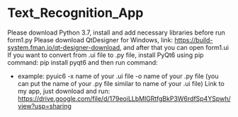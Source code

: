 # Text_Recognition_App
Please download Python 3.7, install and add necessary libraries before run form1.py
Please download QtDesigner for Windows, link: https://build-system.fman.io/qt-designer-download, and after that you can open form1.ui
If you want to convert from .ui file to .py file, install PyQt6 using pip command: pip install pyqt6 and then run command: 
- example: pyuic6 -x name of your .ui file -o name of your .py file (you can put the name of your .py file similar to name of your .ui file)
Link to my app, just download and run: https://drive.google.com/file/d/179eoiLLbMlGRtfgBkP3W6rdfSp4YSpwh/view?usp=sharing
